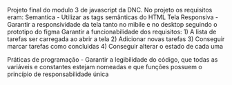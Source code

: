 Projeto final do modulo 3 de javascript da DNC.
No projeto os requisitos eram:
  Semantica - Utilizar as tags semânticas do HTML 
  Tela Responsiva - Garantir a responsividade da tela tanto no mibile e no desktop seguindo o prototipo do figma
  Garantir a funcionabilidade dos requisitos:
                                              1) A lista de tarefas ser carregada ao abrir a tela
                                              2) Adicionar novas tarefas
                                              3) Conseguir marcar tarefas como concluidas
                                              4) Conseguir alterar o estado de cada uma
                                              
  Práticas de programação - Garantir a legibilidade do código, que todas as variáveis e constantes estejam nomeadas e que funções possuem o princípio de responsabilidade única
